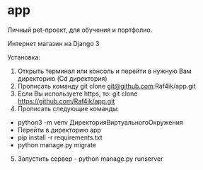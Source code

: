 # app

Личный pet-проект, для обучения и портфолио.

Интернет магазин на Django 3

Установка:

1) Открыть терминал или консоль и перейти в нужную Вам директорию (Cd директория)
2) Прописать команду git clone git@github.com:Raf4ik/app.git
3) Если Вы используете https, то: git clone https://github.com/Raf4ik/app.git
4) Прописать следующие команды:

- python3 -m venv ДиректорияВиртуальногоОкружения
- Перейти в директорию app
- pip install -r requirements.txt
- python manage.py migrate

5) Запустить сервер - python manage.py runserver
